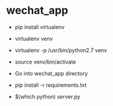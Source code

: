 # wechat_app

* pip install virtualenv
* virtualenv venv
* virtualenv -p /usr/bin/python2.7 venv
* source venv/bin/activate

* Go into wechat_app directory
* pip install -r requirements.txt

* $(which python) server.py
